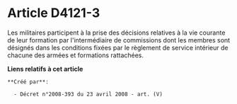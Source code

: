 # Article D4121-3

Les militaires participent à la prise des décisions relatives à la vie courante de leur formation par l'intermédiaire de
commissions dont les membres sont désignés dans les conditions fixées par le règlement de service intérieur de chacune des
armées et formations rattachées.

**Liens relatifs à cet article**

	**Créé par**:

	  - Décret n°2008-393 du 23 avril 2008 - art. (V)

